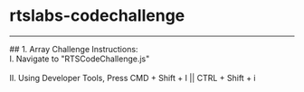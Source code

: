 # rtslabs-codechallenge
<hr>
## 1. Array Challenge
Instructions: <br>
I. Navigate to "RTSCodeChallenge.js"<br><br>
II. Using Developer Tools, Press CMD + Shift + I <mac> || CTRL + Shift + i <pc> 
 
